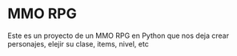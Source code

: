 # MMO RPG

Este es un proyecto de un MMO RPG en Python que nos deja crear personajes, elejir su clase, items, nivel, etc 




